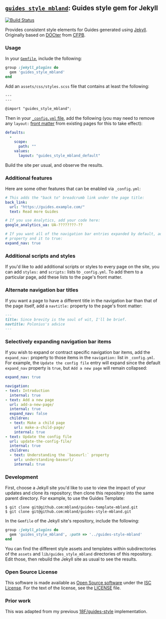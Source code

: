## [`guides_style_mbland`](https://rubygems.org/gems/guides_style_mbland): Guides style gem for Jekyll

[![Build Status](https://travis-ci.org/mbland/guides-style-mbland.svg?branch=master)](https://travis-ci.org/mbland/guides-style-mbland)

Provides consistent style elements for Guides generated using [Jekyll][]. Originally based on [DOCter][] from [CFPB][].

[Jekyll]: https://jekyllrb.com/
[DOCter]: https://github.com/cfpb/docter/
[CFPB]:   https://cfpb.github.io/

### Usage

In your [`Gemfile`][gemfile], include the following:

[gemfile]: http://bundler.io/gemfile.html

```ruby
group :jekyll_plugins do
  gem 'guides_style_mbland'
end
```

Add an `assets/css/styles.scss` file that contains at least the following:

```scss
---
---

@import "guides_style_mbland";
```

Then in your [`_config.yml` file](https://jekyllrb.com/docs/configuration/),
add the following (you may need to remove any `layout:`
[front matter](https://jekyllrb.com/docs/frontmatter/) from existing pages for
this to take effect):

```yaml
defaults:
  -
    scope:
      path: ""
    values:
      layout: "guides_style_mbland_default"
```

Build the site per usual, and observe the results.

### Additional features

Here are some other features that can be enabled via `_config.yml`:

```yaml
# This adds the "back to" breadcrumb link under the page title:
back_link:
  url: "https://guides.example.com/"
  text: Read more Guides

# If you use Analytics, add your code here:
google_analytics_ua: UA-????????-??

# If you want all of the navigation bar entries expanded by default, add this
# property and it to true:
expand_nav: true
```

### Additional scripts and styles

If you'd like to add additional scripts or styles to every page on the site,
you can add `styles:` and `scripts:` lists to `_config.yml`. To add them to a
particular page, add these lists to the page's front matter.

### Alternate navigation bar titles

If you want a page to have a different title in the navigation bar than that
of the page itself, add a `navtitle:` property to the page's front matter:

```md
---
title: Since brevity is the soul of wit, I'll be brief.
navtitle: Polonius's advice
---
```

### Selectively expanding navigation bar items

If you wish to expand or contract specific navigation bar items, add the
`expand_nav:` property to those items in the `navigation:` list in
`_config.yml`. For example, the `Update the config file` entry will expand
since the default `expand_nav` property is `true`, but `Add a new page` will
remain collapsed:

```yaml
expand_nav: true

navigation:
- text: Introduction
  internal: true
- text: Add a new page
  url: add-a-new-page/
  internal: true
  expand_nav: false
  children:
  - text: Make a child page
    url: make-a-child-page/
    internal: true
- text: Update the config file
  url: update-the-config-file/
  internal: true
  children:
  - text: Understanding the `baseurl:` property
    url: understanding-baseurl/
    internal: true
```

### Development

First, choose a Jekyll site you'd like to use to view the impact of your
updates and clone its repository; then clone this repository into the same
parent directory. For example, to use the Guides Template:

```shell
$ git clone git@github.com:mbland/guides-template-mbland.git
$ git clone git@github.com:mbland/guides-style-mbland.git
```

In the `Gemfile` of the Jekyll site's repository, include the following:

```ruby
group :jekyll_plugins do
  gem 'guides_style_mbland', :path => '../guides-style-mbland'
end
```

You can find the different style assets and templates within subdirectories of
the `assets` and `lib/guides_style_mbland` directories of this repository. Edit
those, then rebuild the Jekyll site as usual to see the results.

### Open Source License

This software is made available as [Open Source software][oss-def] under the
[ISC License][].  For the text of the license, see the [LICENSE](LICENSE.md)
file.

[oss-def]:     https://opensource.org/osd-annotated
[isc license]: https://www.isc.org/downloads/software-support-policy/isc-license/

### Prior work

This was adapted from my previous [18F/guides-style][style-old] implementation.

[style-old]: https://github.com/18F/guides-style
